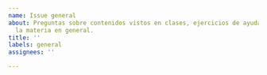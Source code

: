 ```yaml
---
name: Issue general
about: Preguntas sobre contenidos vistos en clases, ejercicios de ayudantías y de
  la materia en general.
title: ''
labels: general
assignees: ''

---
```



